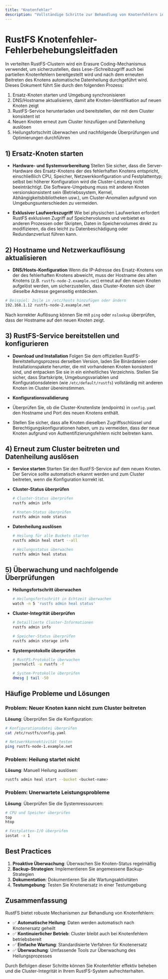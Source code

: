 ```yaml
---
title: "Knotenfehler"
description: "Vollständige Schritte zur Behandlung von Knotenfehlern in RustFS-Clustern. Hauptsächlich umfasst: Ersatz-Knoten-Hardware-Vorbereitung, Konfigurationsaktualisierung, Service-Bereitstellung, erneutes Beitreten zum Cluster, Datenheilung sowie nachfolgende Überprüfungen und Best Practices."
---
```


# RustFS Knotenfehler-Fehlerbehebungsleitfaden

In verteilten RustFS-Clustern wird ein Erasure Coding-Mechanismus verwendet, um sicherzustellen, dass Lese-/Schreibzugriff auch bei partiellen Knotenfehlern bereitgestellt wird und nach dem erneuten Beitreten des Knotens automatische Datenheilung durchgeführt wird. Dieses Dokument führt Sie durch den folgenden Prozess:

1. Ersatz-Knoten starten und Umgebung synchronisieren
2. DNS/Hostname aktualisieren, damit alte Knoten-Identifikation auf neuen Knoten zeigt
3. RustFS-Service herunterladen und bereitstellen, der mit dem Cluster konsistent ist
4. Neuen Knoten erneut zum Cluster hinzufügen und Datenheilung auslösen
5. Heilungsfortschritt überwachen und nachfolgende Überprüfungen und Optimierungen durchführen

## 1) Ersatz-Knoten starten

* **Hardware- und Systemvorbereitung**
  Stellen Sie sicher, dass die Server-Hardware des Ersatz-Knotens der des fehlerhaften Knotens entspricht, einschließlich CPU, Speicher, Netzwerkkonfiguration und Festplattentyp; selbst bei höherer Konfiguration wird die Cluster-Leistung nicht beeinträchtigt.
  Die Software-Umgebung muss mit anderen Knoten versionskonsistent sein (Betriebssystem, Kernel, Abhängigkeitsbibliotheken usw.), um Cluster-Anomalien aufgrund von Umgebungsunterschieden zu vermeiden.

* **Exklusiver Laufwerkszugriff**
  Wie bei physischen Laufwerken erfordert RustFS exklusiven Zugriff auf Speichervolumes und verbietet es anderen Prozessen oder Skripten, Daten in Speichervolumes direkt zu modifizieren, da dies leicht zu Datenbeschädigung oder Redundanzverlust führen kann.

## 2) Hostname und Netzwerkauflösung aktualisieren

* **DNS/Hosts-Konfiguration**
  Wenn die IP-Adresse des Ersatz-Knotens von der des fehlerhaften Knotens abweicht, muss der Hostname des alten Knotens (z.B. `rustfs-node-2.example.net`) erneut auf den neuen Knoten aufgelöst werden, um sicherzustellen, dass Cluster-Knoten sich über dieselbe Adresse gegenseitig entdecken.

 ```bash
 # Beispiel: Zeile in /etc/hosts hinzufügen oder ändern
 192.168.1.12 rustfs-node-2.example.net
 ```

 Nach korrekter Auflösung können Sie mit `ping` oder `nslookup` überprüfen, dass der Hostname auf den neuen Knoten zeigt.

## 3) RustFS-Service bereitstellen und konfigurieren

* **Download und Installation**
  Folgen Sie dem offiziellen RustFS-Bereitstellungsprozess derselben Version, laden Sie Binärdateien oder Installationspakete herunter, die mit vorhandenen Knoten konsistent sind, und entpacken Sie sie in ein einheitliches Verzeichnis. Stellen Sie sicher, dass Startskripte, Umgebungsvariablen und Konfigurationsdateien (wie `/etc/default/rustfs`) vollständig mit anderen Knoten im Cluster übereinstimmen.

* **Konfigurationsvalidierung**

* Überprüfen Sie, ob die Cluster-Knotenliste (endpoints) in `config.yaml` den Hostname und Port des neuen Knotens enthält.
* Stellen Sie sicher, dass alle Knoten dieselben Zugriffsschlüssel und Berechtigungskonfigurationen haben, um zu vermeiden, dass der neue Knoten aufgrund von Authentifizierungsfehlern nicht beitreten kann.

## 4) Erneut zum Cluster beitreten und Datenheilung auslösen

* **Service starten**
  Starten Sie den RustFS-Service auf dem neuen Knoten. Der Service sollte automatisch erkannt werden und zum Cluster beitreten, wenn die Konfiguration korrekt ist.

* **Cluster-Status überprüfen**

  ```bash
  # Cluster-Status überprüfen
  rustfs admin info

  # Knoten-Status überprüfen
  rustfs admin node status
  ```

* **Datenheilung auslösen**

  ```bash
  # Heilung für alle Buckets starten
  rustfs admin heal start --all

  # Heilungsstatus überwachen
  rustfs admin heal status
  ```

## 5) Überwachung und nachfolgende Überprüfungen

* **Heilungsfortschritt überwachen**

  ```bash
  # Heilungsfortschritt in Echtzeit überwachen
  watch -n 5 'rustfs admin heal status'
  ```

* **Cluster-Integrität überprüfen**

  ```bash
  # Detaillierte Cluster-Informationen
  rustfs admin info

  # Speicher-Status überprüfen
  rustfs admin storage info
  ```

* **Systemprotokolle überprüfen**

  ```bash
  # RustFS-Protokolle überwachen
  journalctl -u rustfs -f

  # System-Protokolle überprüfen
  dmesg | tail -50
  ```

## Häufige Probleme und Lösungen

### Problem: Neuer Knoten kann nicht zum Cluster beitreten

**Lösung**: Überprüfen Sie die Konfiguration:

```bash
# Konfigurationsdatei überprüfen
cat /etc/rustfs/config.yaml

# Netzwerkkonnektivität testen
ping rustfs-node-1.example.net
```

### Problem: Heilung startet nicht

**Lösung**: Manuell Heilung auslösen:

```bash
rustfs admin heal start --bucket <bucket-name>
```

### Problem: Unerwartete Leistungsprobleme

**Lösung**: Überprüfen Sie die Systemressourcen:

```bash
# CPU und Speicher überprüfen
top
htop

# Festplatten-I/O überprüfen
iostat -x 1
```

## Best Practices

1. **Proaktive Überwachung**: Überwachen Sie Knoten-Status regelmäßig
2. **Backup-Strategien**: Implementieren Sie angemessene Backup-Strategien
3. **Dokumentation**: Dokumentieren Sie alle Wartungsaktivitäten
4. **Testumgebung**: Testen Sie Knotenersatz in einer Testumgebung

## Zusammenfassung

RustFS bietet robuste Mechanismen zur Behandlung von Knotenfehlern:

* ✅ **Automatische Heilung**: Daten werden automatisch nach Knotenersatz geheilt
* ✅ **Kontinuierlicher Betrieb**: Cluster bleibt auch bei Knotenfehlern betriebsbereit
* ✅ **Einfache Wartung**: Standardisierte Verfahren für Knotenersatz
* ✅ **Überwachung**: Umfassende Tools zur Überwachung des Heilungsprozesses

Durch Befolgen dieser Schritte können Sie Knotenfehler effektiv beheben und die Cluster-Integrität in Ihrem RustFS-System aufrechterhalten.
